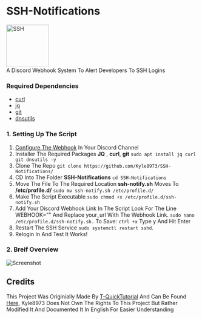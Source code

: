 # SSH-Notifications

<p align="left">
<img alt="SSH" src="https://cdn-icons-png.flaticon.com/512/5261/5261867.png" width="112" height="112" >
<br>A Discord Webhook System To Alert Developers To SSH Logins</p>

### Required Dependencies

- [curl](https://curl.se)
- [jq](https://stedolan.github.io/jq/)
- [git](https://git-scm.com)
- [dnsutils](https://phoenixnap.com/kb/linux-dig-command-examples#:~:text=The%20dig%20command%20in%20Linux,used%20to%20display%20DNS%20information.)

### 1. Setting Up The Script

1. [Configure The Webhook](https://support.discord.com/hc/en-us/articles/228383668-Intro-to-Webhooks) In Your Discord Channel
2. Installer The Required Packages **JQ** , **curl**, **git** `sudo apt install jq curl git dnsutils -y`
3. Clone The Repo `git clone https://github.com/Kyle8973/SSH-Notifications/` 
5. CD Into The Folder **SSH-Notifications** `cd SSH-Notifications`
6. Move The File To The Required Location **ssh-notify.sh** Moves To **/etc/profile.d/** `sudo mv ssh-notify.sh /etc/profile.d/`
7. Make The Script Executable `sudo chmod +x /etc/profile.d/ssh-notify.sh`
8. Add Your Discord Webhook Link In The Script
Look For The Line WEBHOOK="" And Replace your_url With The Webhook Link. `sudo nano /etc/profile.d/ssh-notify.sh.`
To Save: `ctrl +x` Type y And Hit Enter
9. Restart The SSH Service `sudo systemctl restart sshd`.
10. Relogin In And Test It Works!

### 2. Breif Overview 

![Screenshot](https://imgur.com/eKwKtjk.png)


## Credits

This Project Was Originially Made By [T-QuickTutorial](https://github.com/T-TutoRapide) And Can Be Found [Here](https://github.com/T-TutoRapide/notify-ssh-login), Kyle8973 Does Not Own The Rights To This Project But Rather Modified It And Documented It In English For Easier Understanding

